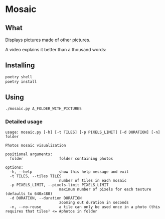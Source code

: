 # Mosaic

## What

Displays pictures made of other pictures.

A video explains it better than a thousand words:


## Installing

```sh
poetry shell
poetry install
```

## Using

```sh
./mosaic.py A_FOLDER_WITH_PICTURES
```

### Detailed usage

```
usage: mosaic.py [-h] [-t TILES] [-p PIXELS_LIMIT] [-d DURATION] [-n] folder

Photos mosaic visualization

positional arguments:
  folder                folder containing photos

options:
  -h, --help            show this help message and exit
  -t TILES, --tiles TILES
                        number of tiles in each mosaic
  -p PIXELS_LIMIT, --pixels-limit PIXELS_LIMIT
                        maximum number of pixels for each texture (defaults to 640x480)
  -d DURATION, --duration DURATION
                        zooming out duration in seconds
  -n, --no-reuse        a tile can only be used once in a photo (this requires that tiles² <= #photos in folder
```
